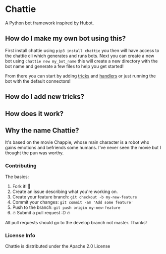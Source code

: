 # Chattie

A Python bot framework inspired by Hubot.

## How do I make my own bot using this?

First install chattie using `pip3 install chattie` you then will have
access to the chattie cli which generates and runs bots. Next you can
create a new bot using `chattie new my_bot_name` this will create a
new directory with the bot name and generate a few files to help you
get started!

From there you can start by adding [tricks](#tricks)
and [handlers](#handlers) or just running the bot with the default
connectors!

## How do I add new tricks?

## How does it work?

## Why the name Chattie?

It's based on the movie Chappie, whose main character is a robot who
gains emotions and befriends some humans. I've never seen the movie
but I thought the pun was worthy.

### Contributing

The basics:

1. Fork it! :fork_and_knife:
2. Create an issue describing what you're working on.
3. Create your feature branch: `git checkout -b my-new-feature`
4. Commit your changes: `git commit -am 'Add some feature'`
5. Push to the branch: `git push origin my-new-feature`
6. :fire: Submit a pull request :D :fire:

All pull requests should go to the develop branch not master. Thanks!

### License Info

Chattie is distributed under the Apache 2.0 License
